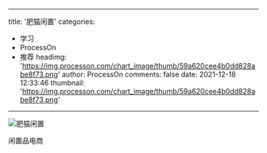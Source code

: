 
---
title: '肥猫闲置'
categories: 
 - 学习
 - ProcessOn
 - 推荐
headimg: 'https://img.processon.com/chart_image/thumb/59a620cee4b0dd828abe8f73.png'
author: ProcessOn
comments: false
date: 2021-12-18 12:33:46
thumbnail: 'https://img.processon.com/chart_image/thumb/59a620cee4b0dd828abe8f73.png'
---

<div>   
<img class="thumb" alt="肥猫闲置" src="https://img.processon.com/chart_image/thumb/59a620cee4b0dd828abe8f73.png" referrerpolicy="no-referrer">
<p>闲置品电商</p>  
</div>
            